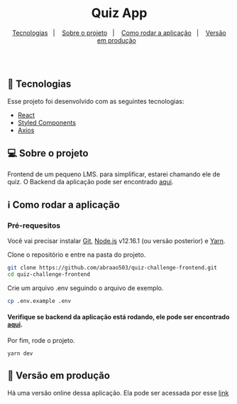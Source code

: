 <h1 align="center">
   Quiz App
</h1>

<p align="center">
  <a href="#space_invader-tecnologias">Tecnologias</a>&nbsp;&nbsp;&nbsp;|&nbsp;&nbsp;&nbsp;
  <a href="#computer-sobre-o-projeto">Sobre o projeto</a>&nbsp;&nbsp;&nbsp;|&nbsp;&nbsp;&nbsp;
  <a href="#information_source-como-rodar-a-aplicação">Como rodar a aplicação</a>&nbsp;&nbsp;&nbsp;|&nbsp;&nbsp;&nbsp;
  <a href="#rocket-versão-em-produção">Versão em produção</a>&nbsp;&nbsp;&nbsp;
</p>
<br><br>

## :space_invader: Tecnologias

Esse projeto foi desenvolvido com as seguintes tecnologias:

- [React](https://reactjs.org/)
- [Styled Components](https://styled-components.com/)
- [Axios](https://github.com/axios/axios)

## :computer: Sobre o projeto

Frontend de um pequeno LMS. para simplificar, estarei chamando ele de quiz. O Backend da aplicação pode ser encontrado [aqui](https://github.com/abraao503/quiz-challenge-frontend).    

## :information_source: Como rodar a aplicação

### Pré-requesitos
Você vai precisar instalar [Git](https://git-scm.com), [Node.js](https://nodejs.org/) v12.16.1 (ou versão posterior) e [Yarn](https://yarnpkg.com/).

Clone o repositório e entre na pasta do projeto.      
```bash
git clone https://github.com/abraao503/quiz-challenge-frontend.git
cd quiz-challenge-frontend

```

Crie um arquivo .env seguindo o arquivo de exemplo.      
```bash
cp .env.example .env

```

#### Verifique se backend da aplicação está rodando, ele pode ser encontrado [aqui](https://github.com/abraao503/quiz-challenge-backend).


Por fim, rode o projeto.
```bash
yarn dev
```

## :rocket: Versão em produção

Há uma versão online dessa aplicação. Ela pode ser acessada por esse [link](https://fervent-hawking-fcfeeb.netlify.app)
